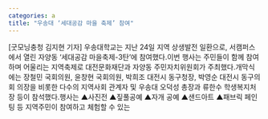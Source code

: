```yaml
---
categories: a
title: "우송대 ‘세대공감 마을 축제’ 참여"
---
```

[굿모닝충청 김지현 기자] 우송대학교는 지난 24일 지역 상생발전 일환으로, 서캠퍼스에서 열린 자양동 ‘세대공감 마을축제-3탄’에 참여했다.이번 행사는 주민들이 함께 참여하며 어울리는 지역축제로 대전문화재단과 자양동 주민자치위원회가 주최했다.개막식에는 장철민 국회의원, 윤창현 국회의원, 박희조 대전시 동구청장, 박영순 대전시 동구의회 의장을 비롯한 다수의 지역사회 관계자 및 우송대 오덕성 총장과 류한수 학생복지처장 등이 참석했다.행사는 ▲사진전 ▲짚풀공예 ▲자개 공예 ▲샌드아트 ▲패브릭 페인팅 등 지역주민이 참여하고 체험할 수 있는